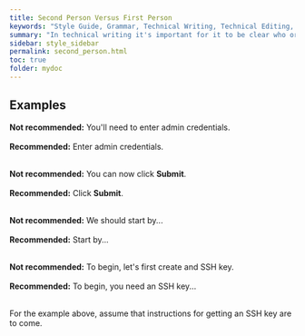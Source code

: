 ```yaml
---
title: Second Person Versus First Person
keywords: "Style Guide, Grammar, Technical Writing, Technical Editing, Second Person"
summary: "In technical writing it's important for it to be clear who or what is performing an action. For this reason, documents are typically written in the second person (you) rather than the first person (I/we). This page contains some examples of writing in the second person."
sidebar: style_sidebar
permalink: second_person.html
toc: true
folder: mydoc
---
```


## Examples

<i class="fa fa-thumbs-down fa-lg" style="color: red;"></i> **Not recommended:** You'll need to enter admin credentials.<br><br>
<i class="fa fa-thumbs-up fa-lg" style="color: green;"></i> **Recommended:** Enter admin credentials.<br><br>

<i class="fa fa-thumbs-down fa-lg" style="color: red;"></i> **Not recommended:** You can now click **Submit**.<br><br>
<i class="fa fa-thumbs-up fa-lg" style="color: green;"></i> **Recommended:** Click **Submit**.<br><br>

<i class="fa fa-thumbs-down fa-lg" style="color: red;"></i> **Not recommended:** We should start by...<br><br>
<i class="fa fa-thumbs-up fa-lg" style="color: green;"></i> **Recommended:** Start by...<br><br>

<i class="fa fa-thumbs-down fa-lg" style="color: red;"></i> **Not recommended:** To begin, let's first create and SSH key.<br><br>
<i class="fa fa-thumbs-up fa-lg" style="color: green;"></i> **Recommended:** To begin, you need an SSH key...<br><br>

For the example above, assume that instructions for getting an SSH key are to come. 
